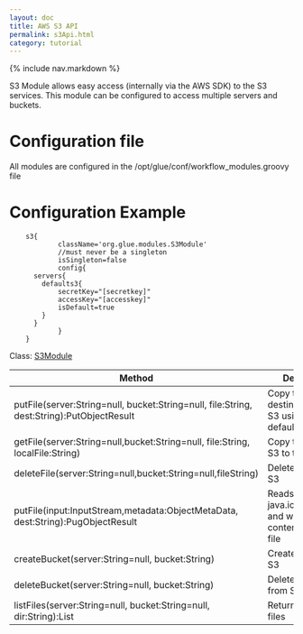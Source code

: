 ```yaml
---
layout: doc
title: AWS S3 API
permalink: s3Api.html
category: tutorial
---
```



{% include nav.markdown %}

S3 Module allows easy access (internally via the AWS SDK) to the S3 services.
This module can be configured to access multiple servers and buckets.


# Configuration file

All modules are configured in the /opt/glue/conf/workflow_modules.groovy file

# Configuration Example

        s3{
                className='org.glue.modules.S3Module'
                //must never be a singleton
                isSingleton=false
                config{
		  servers{
			defaults3{
				secretKey="[secretkey]"
				accessKey="[accesskey]"
				isDefault=true
			}
		  }
                }
        }


Class: [S3Module](https://github.com/gerritjvv/glue/blob/master/core/glue-modules/src/main/groovy/org/glue/modules/S3Module.groovy)

 Method | Description | Example |
 ------ | ----------- | ------- |
putFile(server:String=null, bucket:String=null, file:String, dest:String):PutObjectResult | Copy the file to the destination key on S3 using the default bucket | ctx.s3.putFile("myfile", "/dir/myfile.txt")
getFile(server:String=null,bucket:String=null, file:String, localFile:String) | Copy the file from S3 to the local file | ctx.s3.getFile("/dir/myfile.txt", "myfile")
deleteFile(server:String=null,bucket:String=null,fileString) | Delete the file on S3 | ctx.s3.deleteFile("/dir/myfile.txt")
putFile(input:InputStream,metadata:ObjectMetaData, dest:String):PugObjectResult | Reads from the java.io.InputStream and writes the content to the dest file |
createBucket(server:String=null, bucket:String) | Create a bucket on S3 | ctx.s3.createBucket("mynewbucket")
deleteBucket(server:String=null, bucket:String) | Delete a bucket from S3 | ctx.s3.deleteBucket("mynewbucket")
listFiles(server:String=null, bucket:String=null, dir:String):List<String> | Returns a list of files | ctx.s3.listFiles("/mydir")

  
